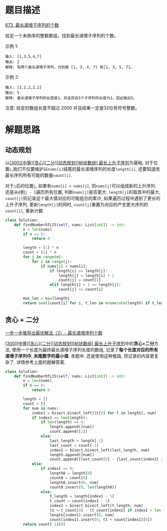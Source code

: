 # 题目描述

[673. 最长递增子序列的个数](https://leetcode-cn.com/problems/number-of-longest-increasing-subsequence/)

给定一个未排序的整数数组，找到最长递增子序列的个数。

示例 1:
```
输入: [1,3,5,4,7]
输出: 2
解释: 有两个最长递增子序列，分别是 [1, 3, 4, 7] 和[1, 3, 5, 7]。
```

示例 2:
```
输入: [2,2,2,2,2]
输出: 5
解释: 最长递增子序列的长度是1，并且存在5个子序列的长度为1，因此输出5。
```

注意: 给定的数组长度不超过 2000 并且结果一定是32位有符号整数。

# 解题思路

## 动态规划

以[[300][中等][贪心][二分][动态规划][树状数组] 最长上升子序列](/Algorithm/数组/300-最长上升子序列.md)为基础, 对于位置`i`,我们不仅要维护以`nums[i]`结尾的最长递增序列的长度`length[i]`, 还要知道改最长序列所有可能的数量`count[i]`.

对于`i`后的位置`j`, 如果有`nums[i] < nums[j]`, 则`nums[j]`可以组成新的上升序列. 还是从`0`到`j - 1`遍历所有位置, 判断`nums[j]`是否更大. `length[j]`的取其中的最大, `count[j]`则记录这个最大值对应的可能组合的累计, 如果遍历过程中遇到了更长的上升子序列, 更新`length[j]`的同时, `count[j]`重置为对应的产生更大序列的`count[i]`, 重新计数.

```python
class Solution:
    def findNumberOfLIS(self, nums: List[int]) -> int:
        n = len(nums)
        if n == 0:
            return 0

        length = [1] * n
        count = [1] * n
        for j in range(n):
            for i in range(j):
                if nums[j] > nums[i]:
                    if length[i] >= length[j]:
                        length[j] = length[i] + 1
                        count[j] = count[i]
                    elif length[i] + 1 == length[j]:
                        count[j] += count[i]

        max_len = max(length)
        return sum([count[i] for i, t_len in enumerate(length) if t_len == max_len])
```

## 贪心 + 二分

[一步一步推导出最优解法（2）- 最长递增序列个数](https://leetcode-cn.com/problems/number-of-longest-increasing-subsequence/solution/yi-bu-yi-bu-tui-dao-chu-zui-you-jie-fa-2-zui-chang/)

[[300][中等][贪心][二分][动态规划][树状数组] 最长上升子序列](/Algorithm/数组/300-最长上升子序列.md)中的**贪心+二分**方法, 使用一个长度为最终最长递增子序列长度的数组, 记录了**每个长度对应的所有递增子序列中, 末尾数字的最小值**. 本题中, 还是使用这种套路, 但记录的内容更复杂了. 详情参考上面的题解答案.

```python
class Solution:
    def findNumberOfLIS(self, nums: List[int]) -> int:
        n = len(nums)
        if n == 0:
            return 0

        length = []
        count = []
        for num in nums:
            index1 = bisect.bisect_left([t[0] for t in length], num)
            if index1 == len(length):
                if len(length) == 0:
                    length.append([num])
                    count.append([1])
                else:
                    last_length = length[-1]
                    last_count = count[-1]
                    index2 = bisect.bisect_left(last_length, num)
                    length.append([num])
                    count.append([last_count[0] - (last_count[index2] if index2 < len(last_count) else 0)])
            else:
                if index1 == 0:
                    length0 = length[0]
                    count0 = count[0]
                    length0.insert(0, num)
                    count0.insert(0, len(length0))
                else:
                    t_length = length[index1 - 1]
                    t_count = count[index1 - 1]
                    index2 = bisect.bisect_left(t_length, num)
                    t1 = t_count[0] - (t_count[index2] if index2 < len(t_count) else 0)
                    length[index1].insert(0, num)
                    count[index1].insert(0, t1 + count[index1][0])
        return count[-1][0]

```
